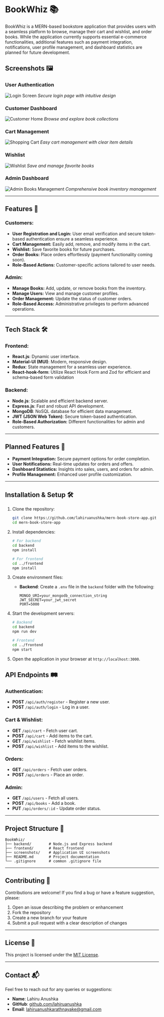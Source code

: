 # BookWhiz 📚

BookWhiz is a MERN-based bookstore application that provides users with a seamless platform to browse, manage their cart and wishlist, and order books. While the application currently supports essential e-commerce functionalities, additional features such as payment integration, notifications, user profile management, and dashboard statistics are planned for future development.

## Screenshots 🖼️

### User Authentication
![Login Screen](/screenshots/login.png)
*Secure login page with intuitive design*

### Customer Dashboard
![Customer Home](/screenshots/customer-home.png)
*Browse and explore book collections*

### Cart Management
![Shopping Cart](/screenshots/cart.png)
*Easy cart management with clear item details*

### Wishlist
![Wishlist](/screenshots/wishlist.png)
*Save and manage favorite books*

### Admin Dashboard
![Admin Books Management](/screenshots/admin-books.png)
*Comprehensive book inventory management*

---

## Features 🚀

### Customers:
- **User Registration and Login:** User email verification and secure token-based authentication ensure a seamless experience.
- **Cart Management:** Easily add, remove, and modify items in the cart.
- **Wishlist:** Save favorite books for future purchases.
- **Order Books:** Place orders effortlessly (payment functionality coming soon).
- **Role-Based Actions:** Customer-specific actions tailored to user needs.

### Admin:
- **Manage Books:** Add, update, or remove books from the inventory.
- **Manage Users:** View and manage customer profiles.
- **Order Management:** Update the status of customer orders.
- **Role-Based Access:** Administrative privileges to perform advanced operations.

---

## Tech Stack 🛠️

### Frontend:
- **React.js**: Dynamic user interface.
- **Material-UI (MUI)**: Modern, responsive design.
- **Redux**: State management for a seamless user experience.
- **React-hook-form**: Utilize React Hook Form and Zod for efficient and schema-based form validation

### Backend:
- **Node.js**: Scalable and efficient backend server.
- **Express.js**: Fast and robust API development.
- **MongoDB**: NoSQL database for efficient data management.
- **JWT (JSON Web Token)**: Secure token-based authentication.
- **Role-Based Authorization:** Different functionalities for admin and customers.

---

## Planned Features 📝
- **Payment Integration:** Secure payment options for order completion.
- **User Notifications:** Real-time updates for orders and offers.
- **Dashboard Statistics:** Insights into sales, users, and orders for admin.
- **Profile Management:** Enhanced user profile customization.

---

## Installation & Setup 🛠️

1. Clone the repository:
   ```bash
   git clone https://github.com/lahiruanushka/mern-book-store-app.git
   cd mern-book-store-app
   ```

2. Install dependencies:
   ```bash
   # For backend
   cd backend
   npm install

   # For frontend
   cd ../frontend
   npm install
   ```

3. Create environment files:
   - **Backend**: Create a `.env` file in the `backend` folder with the following:
     ```env
     MONGO_URI=your_mongodb_connection_string
     JWT_SECRET=your_jwt_secret
     PORT=5000
     ```

4. Start the development servers:
   ```bash
   # Backend
   cd backend
   npm run dev

   # Frontend
   cd ../frontend
   npm start
   ```

5. Open the application in your browser at `http://localhost:3000`.


## API Endpoints 🛤️

### Authentication:
- **POST** `/api/auth/register` - Register a new user.
- **POST** `/api/auth/login` - Log in a user.

### Cart & Wishlist:
- **GET** `/api/cart` - Fetch user cart.
- **POST** `/api/cart` - Add items to the cart.
- **GET** `/api/wishlist` - Fetch wishlist items.
- **POST** `/api/wishlist` - Add items to the wishlist.

### Orders:
- **GET** `/api/orders` - Fetch user orders.
- **POST** `/api/orders` - Place an order.

### Admin:
- **GET** `/api/users` - Fetch all users.
- **POST** `/api/books` - Add a book.
- **PUT** `/api/orders/:id` - Update order status.

---

## Project Structure 📂

```
BookWhiz/
├── backend/        # Node.js and Express backend
├── frontend/       # React frontend
├── screenshots/    # Application UI screenshots
├── README.md       # Project documentation
└── .gitignore      # common .gitignore file
```

---

## Contributing 🤝
Contributions are welcome! If you find a bug or have a feature suggestion, please:
1. Open an issue describing the problem or enhancement
2. Fork the repository
3. Create a new branch for your feature
4. Submit a pull request with a clear description of changes

---

## License 📝
This project is licensed under the [MIT License](LICENSE).

---

## Contact 📬
Feel free to reach out for any queries or suggestions:
- **Name**: Lahiru Anushka
- **GitHub**: [github.com/lahiruanushka](https://github.com/lahiruanushka)
- **Email**: [lahiruanushkarathnayake@gmail.com](mailto:lahiruanushkarathnayake@gmail.com)

